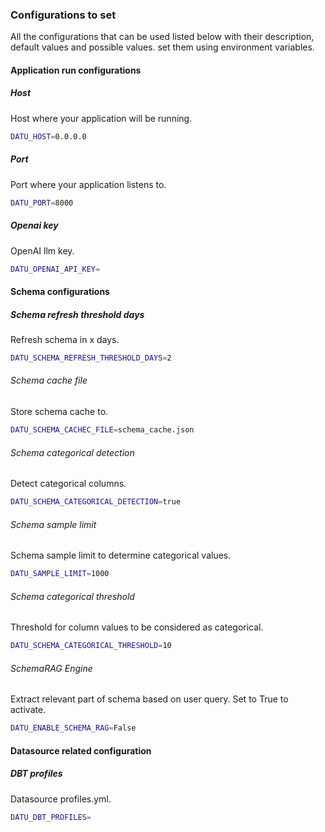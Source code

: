 ### Configurations to set

All the configurations that can be used listed below with their description, default values and possible values. set them using environment variables.

#### Application run configurations

##### Host

Host where your application will be running.

```sh
DATU_HOST=0.0.0.0
```

##### Port

Port where your application listens to.

```sh
DATU_PORT=8000
```

##### Openai key

OpenAI llm key.

```sh
DATU_OPENAI_API_KEY=
```

#### Schema configurations

##### Schema refresh threshold days

Refresh schema in x days.

```sh
DATU_SCHEMA_REFRESH_THRESHOLD_DAYS=2
```

###### Schema cache file

Store schema cache to.

```sh
DATU_SCHEMA_CACHEC_FILE=schema_cache.json
```

###### Schema categorical detection

Detect categorical columns.

```sh
DATU_SCHEMA_CATEGORICAL_DETECTION=true
```

###### Schema sample limit

Schema sample limit to determine categorical values.

```sh
DATU_SAMPLE_LIMIT=1000
```

###### Schema categorical threshold

Threshold for column values to be considered as categorical.

```sh
DATU_SCHEMA_CATEGORICAL_THRESHOLD=10
```

###### SchemaRAG Engine

Extract relevant part of schema based on user query. Set to True to activate.

```sh
DATU_ENABLE_SCHEMA_RAG=False
```

#### Datasource related configuration

##### DBT profiles

Datasource profiles.yml.

```sh
DATU_DBT_PROFILES=
```


